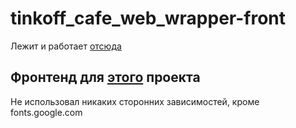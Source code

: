 # tinkoff_cafe_web_wrapper-front

Лежит и работает [отсюда](https://python-am-cp.github.io/tinkoff_cafe_web_wrapper-front/)

Фронтенд для [этого](https://github.com/python-am-cp/tinkoff_cafe_web_wrapper) проекта
---
Не использовал никаких сторонних зависимостей, кроме fonts.google.com